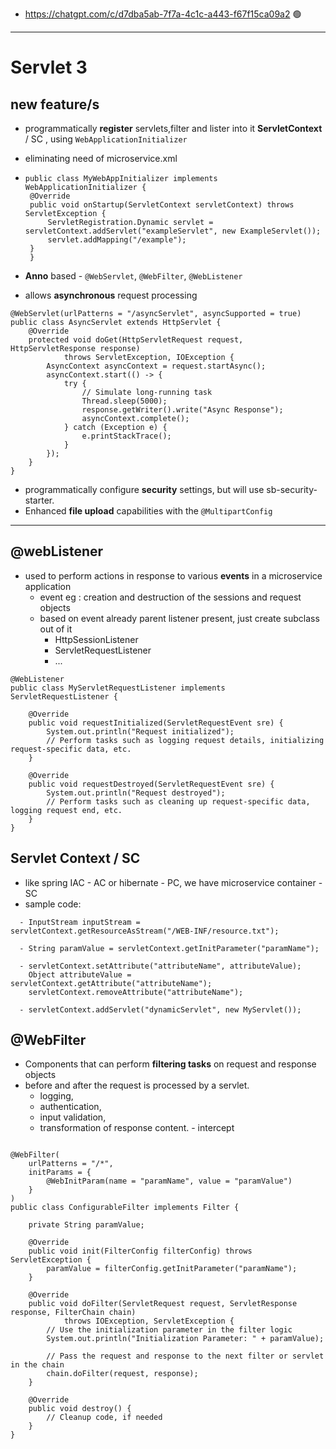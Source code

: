 - https://chatgpt.com/c/d7dba5ab-7f7a-4c1c-a443-f67f15ca09a2 :green_circle:
--- 
# Servlet 3
## new feature/s
- programmatically **register** servlets,filter and lister into it **ServletContext** / SC , using `WebApplicationInitializer`
 - eliminating need of microservice.xml

 - ```
   public class MyWebAppInitializer implements WebApplicationInitializer {
    @Override
    public void onStartup(ServletContext servletContext) throws ServletException {
        ServletRegistration.Dynamic servlet = servletContext.addServlet("exampleServlet", new ExampleServlet());
        servlet.addMapping("/example");
    }
    }
   ```
- **Anno** based - `@WebServlet`, `@WebFilter`, `@WebListener`
- allows **asynchronous** request processing
```
@WebServlet(urlPatterns = "/asyncServlet", asyncSupported = true)
public class AsyncServlet extends HttpServlet {
    @Override
    protected void doGet(HttpServletRequest request, HttpServletResponse response)
            throws ServletException, IOException {
        AsyncContext asyncContext = request.startAsync();
        asyncContext.start(() -> {
            try {
                // Simulate long-running task
                Thread.sleep(5000);
                response.getWriter().write("Async Response");
                asyncContext.complete();
            } catch (Exception e) {
                e.printStackTrace();
            }
        });
    }
}
```
- programmatically configure **security** settings, but will use sb-security-starter.
- Enhanced **file upload** capabilities with the `@MultipartConfig` 
---

## @webListener
- used to perform actions in response to various **events** in a microservice application
  - event eg : creation and destruction of the sessions and request objects
  - based  on event already parent listener present, just create subclass out of it
    - HttpSessionListener
    - ServletRequestListener
    - ...
```
@WebListener
public class MyServletRequestListener implements ServletRequestListener {

    @Override
    public void requestInitialized(ServletRequestEvent sre) {
        System.out.println("Request initialized");
        // Perform tasks such as logging request details, initializing request-specific data, etc.
    }

    @Override
    public void requestDestroyed(ServletRequestEvent sre) {
        System.out.println("Request destroyed");
        // Perform tasks such as cleaning up request-specific data, logging request end, etc.
    }
}

```

## Servlet Context / SC 
-  like spring IAC - AC or hibernate - PC, we have microservice container - SC
- sample code:
```
  - InputStream inputStream = servletContext.getResourceAsStream("/WEB-INF/resource.txt");
  
  - String paramValue = servletContext.getInitParameter("paramName");
  
  - servletContext.setAttribute("attributeName", attributeValue);
    Object attributeValue = servletContext.getAttribute("attributeName");
    servletContext.removeAttribute("attributeName");
   
  - servletContext.addServlet("dynamicServlet", new MyServlet()); 

```

## @WebFilter
- Components that can perform **filtering tasks** on request and response objects
- before and after the request is processed by a servlet.
  - logging, 
  - authentication, 
  - input validation, 
  - transformation of response content. - intercept
```

@WebFilter(
    urlPatterns = "/*",
    initParams = {
        @WebInitParam(name = "paramName", value = "paramValue")
    }
)
public class ConfigurableFilter implements Filter {

    private String paramValue;

    @Override
    public void init(FilterConfig filterConfig) throws ServletException {
        paramValue = filterConfig.getInitParameter("paramName");
    }

    @Override
    public void doFilter(ServletRequest request, ServletResponse response, FilterChain chain)
            throws IOException, ServletException {
        // Use the initialization parameter in the filter logic
        System.out.println("Initialization Parameter: " + paramValue);

        // Pass the request and response to the next filter or servlet in the chain
        chain.doFilter(request, response);
    }

    @Override
    public void destroy() {
        // Cleanup code, if needed
    }
}

```





